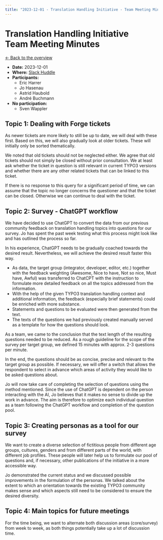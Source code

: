 ```yaml
---
title: "2023-12-01 - Translation Handling Initiative - Team Meeting Minutes"
---
```


# Translation Handling Initiative<br>Team Meeting Minutes

[← Back to the overview](https://notes.typo3.org/s/f3ae8fZSD)

- **Date:** 2023-12-01<br>
- **Where:** [Slack Huddle](https://app.slack.com/huddle/T024TUMLZ/C05D7UF1L8M)
- **Participants:**
  - Eric Harrer
  - Jo Hasenau
  - Astrid Haubold
  - André Buchmann
- **No participation:**
  - Sven Wappler

## Topic 1: Dealing with Forge tickets
As newer tickets are more likely to still be up to date, we will deal with these first. Based on this, we will also gradually look at older tickets. These will initially only be sorted thematically.

We noted that old tickets should not be neglected either. We agree that old tickets should not simply be closed without prior consultation. We at least ask whether the ticket in question is still relevant in current TYPO3 versions and whether there are any other related tickets that can be linked to this ticket.

If there is no response to this query for a significant period of time, we can assume that the topic no longer concerns the questioner and that the ticket can be closed. Otherwise we can continue to deal with the ticket.

## Topic 2: Survey - ChatGPT workflow
We have decided to use ChatGPT to convert the data from our previous community feedback on translation handling topics into questions for our survey.
Jo has spent the past week testing what this process might look like and has outlined the process so far.

In his experience, ChatGPT needs to be gradually coached towards the desired result. Nevertheless, we will achieve the desired result faster this way.

- As data, the target group (integrator, developer, editor, etc.) together with the feedback weighting (Awesome, Nice to have, Not so nice, Must have, Awful) was transferred to ChatCPT with the instruction to formulate more detailed feedback on all the topics addressed from the information.
- With the help of the given TYPO3 translation handling context and additional information, the feedback (especially brief statements) could be enriched with more substance.
- Statements and questions to be evaluated were then generated from the text.
- The texts of the questions we had previously created manually served as a template for how the questions should look.

As a team, we came to the conclusion that the text length of the resulting questions needed to be reduced. As a rough guideline for the scope of the survey per target group, we defined 15 minutes with approx. 2-3 questions per minute.

In the end, the questions should be as concise, precise and relevant to the target group as possible. If necessary, we will offer a switch that allows the respondent to select in advance which areas of activity they would like to be asked questions about.

Jo will now take care of completing the selection of questions using the method mentioned. Since the use of ChatGPT is dependent on the person interacting with the AI, Jo believes that it makes no sense to divide up the work in advance. The aim is therefore to optimize each individual question as a team following the ChatGPT workflow and completion of the question pool.

## Topic 3: Creating personas as a tool for our survey
We want to create a diverse selection of fictitious people from different age groups, cultures, genders and from different parts of the world, with different job profiles. These people will later help us to formulate our pool of questions and, if necessary, other publications of the initiative in a more accessible way.

Jo demonstrated the current status and we discussed possible improvements in the formulation of the personas. We talked about the extent to which an orientation towards the existing TYPO3 community makes sense and which aspects still need to be considered to ensure the desired diversity.

## Topic 4: Main topics for future meetings
For the time being, we want to alternate both discussion areas (core/survey) from week to week, as both things potentially take up a lot of discussion time.